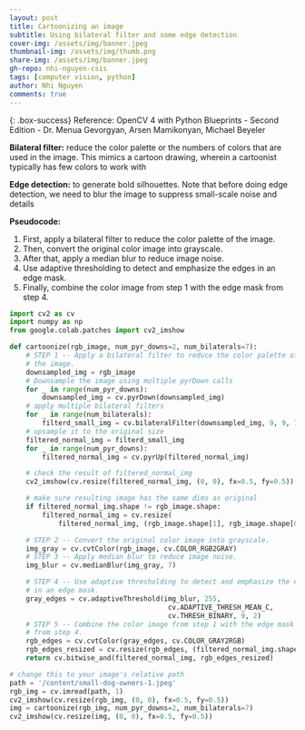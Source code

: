 ```yaml
---
layout: post
title: Cartoonizing an image
subtitle: Using bilateral filter and some edge detection
cover-img: /assets/img/banner.jpeg
thumbnail-img: /assets/img/thumb.png
share-img: /assets/img/banner.jpeg
gh-repo: nhi-nguyen-csis
tags: [computer vision, python]
author: Nhi Nguyen
comments: true
---
```


{: .box-success}
Reference: OpenCV 4 with Python Blueprints - Second Edition - Dr. Menua Gevorgyan, Arsen Mamikonyan, Michael Beyeler

**Bilateral filter:** reduce the color palette or the numbers of colors that are used in the image. This mimics a cartoon drawing, wherein a cartoonist typically has few colors to work with

**Edge detection:** to generate bold silhouettes. Note that before doing edge detection, we need to blur the image to suppress small-scale noise and details

**Pseudocode:**

1. First, apply a bilateral filter to reduce the color palette of the image.
2. Then, convert the original color image into grayscale.
3. After that, apply a median blur to reduce image noise.
4. Use adaptive thresholding to detect and emphasize the edges in an edge mask.
5. Finally, combine the color image from step 1 with the edge mask from step 4.

```python
import cv2 as cv
import numpy as np
from google.colab.patches import cv2_imshow

def cartoonize(rgb_image, num_pyr_downs=2, num_bilaterals=7):
    # STEP 1 -- Apply a bilateral filter to reduce the color palette of
    # the image.
    downsampled_img = rgb_image
    # Downsample the image using multiple pyrDown calls
    for _ in range(num_pyr_downs):
        downsampled_img = cv.pyrDown(downsampled_img)
    # apply multiple bilateral filters
    for _ in range(num_bilaterals):
        filterd_small_img = cv.bilateralFilter(downsampled_img, 9, 9, 7)
    # upsample it to the original size
    filtered_normal_img = filterd_small_img
    for _ in range(num_pyr_downs):
        filtered_normal_img = cv.pyrUp(filtered_normal_img)

    # check the result of filtered_normal_img
    cv2_imshow(cv.resize(filtered_normal_img, (0, 0), fx=0.5, fy=0.5))

    # make sure resulting image has the same dims as original
    if filtered_normal_img.shape != rgb_image.shape:
        filtered_normal_img = cv.resize(
            filtered_normal_img, (rgb_image.shape[1], rgb_image.shape[0]))

    # STEP 2 -- Convert the original color image into grayscale.
    img_gray = cv.cvtColor(rgb_image, cv.COLOR_RGB2GRAY)
    # STEP 3 -- Apply median blur to reduce image noise.
    img_blur = cv.medianBlur(img_gray, 7)

    # STEP 4 -- Use adaptive thresholding to detect and emphasize the edges
    # in an edge mask.
    gray_edges = cv.adaptiveThreshold(img_blur, 255,
                                       cv.ADAPTIVE_THRESH_MEAN_C,
                                       cv.THRESH_BINARY, 9, 2)
    # STEP 5 -- Combine the color image from step 1 with the edge mask
    # from step 4.
    rgb_edges = cv.cvtColor(gray_edges, cv.COLOR_GRAY2RGB)
    rgb_edges_resized = cv.resize(rgb_edges, (filtered_normal_img.shape[1], filtered_normal_img.shape[0]))
    return cv.bitwise_and(filtered_normal_img, rgb_edges_resized)

# change this to your image's relative path
path = '/content/small-dog-owners-1.jpeg'
rgb_img = cv.imread(path, 1)
cv2_imshow(cv.resize(rgb_img, (0, 0), fx=0.5, fy=0.5))
img = cartoonize(rgb_img, num_pyr_downs=2, num_bilaterals=7)
cv2_imshow(cv.resize(img, (0, 0), fx=0.5, fy=0.5))
```
